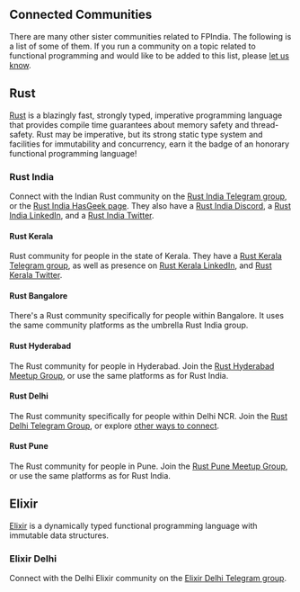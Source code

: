 ## Connected Communities

There are many other sister communities related to FPIndia. The following is a list of some of them. If you run a community on a topic related to functional programming and would like to be added to this list, please [let us know](connect.html).

## Rust

[Rust](https://www.rust-lang.org/) is a blazingly fast, strongly typed, imperative programming language that provides compile time guarantees about memory safety and thread-safety. Rust may be imperative, but its strong static type system and facilities for immutability and concurrency, earn it the badge of an honorary functional programming language!

### Rust India

Connect with the Indian Rust community on the [Rust India Telegram group](https://t.me/RustIndia), or the [Rust India HasGeek page](https://hasgeek.com/rustlangin). They also have a [Rust India Discord](https://discord.gg/p3uaTXS6NP), a [Rust India LinkedIn](https://www.linkedin.com/company/rust-india/), and a [Rust India Twitter](https://twitter.com/rustlangin).

#### Rust Kerala

Rust community for people in the state of Kerala. They have a [Rust Kerala Telegram group](https://t.me/keralars), as well as presence on [Rust Kerala LinkedIn](https://www.linkedin.com/company/kerala-rustaceans/), and [Rust Kerala Twitter](https://twitter.com/rustaceanstvm).

#### Rust Bangalore

There's a Rust community specifically for people within Bangalore. It uses the same community platforms as the umbrella Rust India group.

#### Rust Hyderabad

The Rust community for people in Hyderabad. Join the [Rust Hyderabad Meetup Group](https://www.meetup.com/rust-hyderabad/), or use the same platforms as for Rust India.

#### Rust Delhi

The Rust community specifically for people within Delhi NCR. Join the [Rust Delhi Telegram Group](https://t.me/RustDelhi), or explore [other ways to connect](https://linktr.ee/rustdelhi).

#### Rust Pune

The Rust community for people in Pune. Join the [Rust Pune Meetup Group](https://www.meetup.com/rust-pune), or use the same platforms as for Rust India.

## Elixir

[Elixir](https://elixir-lang.org/) is a dynamically typed functional programming language with immutable data structures.

### Elixir Delhi

Connect with the Delhi Elixir community on the [Elixir Delhi Telegram group](https://t.me/elixirdelhi).
